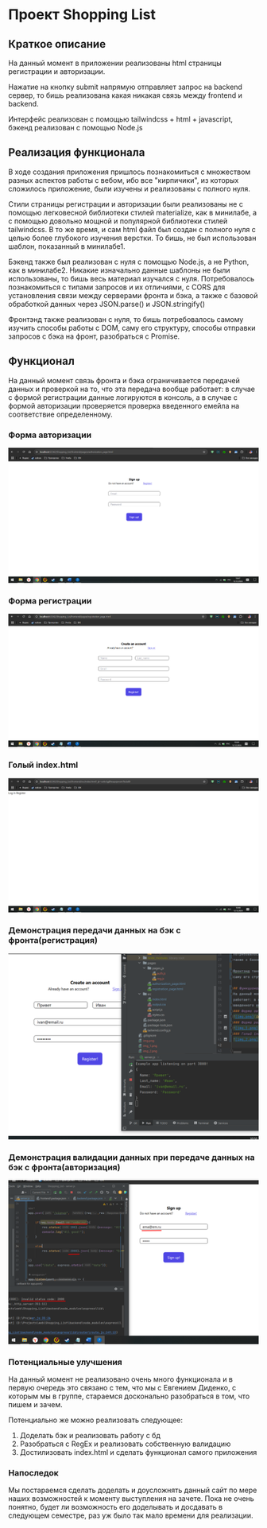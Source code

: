 # Проект Shopping List

## Краткое описание

На данный момент в приложении реализованы html 
страницы регистрации и авторизации. 

Нажатие на кнопку submit напрямую отправляет запрос на backend 
сервер, то бишь реализована какая никакая связь между frontend и 
backend.

Интерфейс реализован с помощью tailwindcss + html + javascript, 
бэкенд реализован с помощью Node.js

## Реализация функционала
В ходе создания приложения пришлось познакомиться с множеством разных аспектов работы с вебом, 
ибо все "кирпичики", из которых сложилось приложение, были изучены и реализованы с полного нуля.

Стили страницы регистрации и авторизации были реализованы не с помощью легковесной
библиотеки стилей materialize, как в минилабе, а с помощью довольно мощной и популярной библиотеки
стилей tailwindcss. В то же время, и сам html файл был создан с полного нуля с целью более глубокого изучения
верстки. То бишь, не был использован шаблон, показанный в минилабе1.

Бэкенд также был реализован с нуля с помощью Node.js, а не Python, как в минилабе2. 
Никакие изначально данные шаблоны не были использованы, то бишь весь материал изучался с нуля.
Потребовалось познакомиться с типами запросов и их отличиями, с CORS для установления связи между серверами фронта и бэка, а 
также с базовой обработкой данных через JSON.parse() и JSON.stringify()

Фронтэнд также реализован с нуля, то бишь потребовалось самому изучить способы работы с DOM, 
саму его структуру, способы отправки запросов с бэка на фронт, разобраться с Promise.

## Функционал 
На данный момент связь фронта и бэка ограничивается передачей данных и проверкой на то, что эта передача вообще
работает: в случае с формой регистрации данные логируются в консоль, а в случае с формой авторизации проверяется проверка
введенного емейла на соответствие определенному.

### Форма авторизации
![img.png](img.png)
### Форма регистрации
![img_1.png](img_1.png)
### Голый index.html
![img_2.png](img_2.png)
### Демонстрация передачи данных на бэк с фронта(регистрация)
![img_3.png](img_3.png)
### Демонстрация валидации данных при передаче данных на бэк с фронта(авторизация)
![img_4.png](img_4.png)

### Потенциальные улучшения
На данный момент не реализовано очень много функционала и в первую очередь это связано с тем, что мы с Евгением Диденко, с 
которым мы в группе, стараемся досконально разобраться в том, что пишем и зачем.

Потенциально же можно реализовать следующее:
1. Доделать бэк и реализовать работу с бд
2. Разобраться с RegEx и реализовать собственную валидацию
3. Достилизовать index.html и сделать функционал самого приложения

### Напоследок
Мы постараемся сделать доделать и доусложнять данный сайт по мере наших возможностей к моменту выступления на зачете. Пока не очень понятно, будет ли возможность его доделывать и досдавать в следующем семестре,
раз уж было так мало времени для реализации.